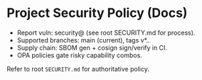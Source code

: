 # Project Security Policy (Docs)

- Report vuln: security@ (see root SECURITY.md for process).
- Supported branches: main (current), tags v*.*.*
- Supply chain: SBOM gen + cosign sign/verify in CI.
- OPA policies gate risky capability combos.

Refer to root `SECURITY.md` for authoritative policy.
